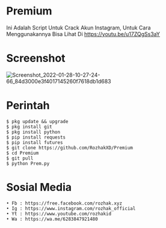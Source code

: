 # Premium

Ini Adalah Script Untuk Crack Akun Instagram, Untuk Cara Menggunakannya Bisa Lihat Di https://youtu.be/u17ZQgSs3aY

# Screenshot
![Screenshot_2022-01-28-10-27-24-66_84d3000e3f4017145260f7618db1d683](https://user-images.githubusercontent.com/65714340/151503825-35b698fe-8fe9-4cf8-a722-2ea40ab314c9.png)

# Perintah
    $ pkg update && upgrade
    $ pkg install git
    $ pkg install python
    $ pip install requests
    $ pip install futures
    $ git clone https://github.com/RozhakXD/Premium
    $ cd Premium
    $ git pull
    $ python Prem.py
# Sosial Media
    • Fb : https://free.facebook.com/rozhak.xyz
    • Ig : https://www.instagram.com/rozhak_official
    • Yt : https://www.youtube.com/rozhakid
    • Wa : https://wa.me/6283847921480
